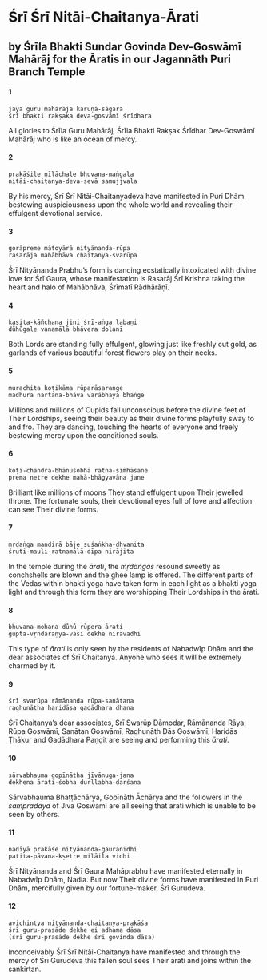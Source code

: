 # Śrī Śrī Nitāi-Chaitanya-Ārati

## by Śrīla Bhakti Sundar Govinda Dev-Goswāmī Mahārāj for the Āratis in our Jagannāth Puri Branch Temple

#### 1

    jaya guru mahārāja karuṇā-sāgara
    śrī bhakti rakṣaka deva-gosvāmī śrīdhara

All glories to Śrīla Guru Mahārāj, Śrīla Bhakti Rakṣak Śrīdhar Dev-Goswāmī Mahārāj who is like an ocean of mercy.

#### 2

    prakāśile nīlāchale bhuvana-maṅgala
    nitāi-chaitanya-deva-sevā samujjvala

By his mercy, Śrī Śrī Nitāi-Chaitanyadeva have manifested in Puri Dhām bestowing auspiciousness upon the whole world and revealing their effulgent devotional service.

#### 3

    gorāpreme mātoyārā nityānanda-rūpa
    rasarāja mahābhāva chaitanya-svarūpa

Śrī Nityānanda Prabhu’s form is dancing ecstatically intoxicated with divine love for Śrī Gaura, whose manifestation is Rasarāj Śrī Krishna taking the heart and halo of Mahābhāva, Śrīmatī Rādhārāṇī.

#### 4

    kasita-kāñchana jini śrī-aṅga labaṇi
    du̐hu̐gale vanamālā bhāvera dolanī

Both Lords are standing fully effulgent, glowing just like freshly cut gold, as garlands of various beautiful forest flowers play on their necks.

#### 5

    murachita koṭikāma rūparāsaraṅge
    madhura nartana-bhāva varābhaya bhaṅge

Millions and millions of Cupids fall unconscious before the divine feet of Their Lordships, seeing their beauty as their divine forms playfully sway to and fro. They are dancing, touching the hearts of everyone and freely bestowing mercy upon the conditioned souls.

#### 6

    koṭi-chandra-bhānuśobhā ratna-siṁhāsane
    prema netre dekhe mahā-bhāgyavāna jane

Brilliant like millions of moons They stand effulgent upon Their jewelled throne. The fortunate souls, their devotional eyes full of love and affection can see Their divine forms.

#### 7

    mṛdaṅga mandirā bāje suśaṅkha-dhvanita
    śruti-mauli-ratnamālā-dīpa nirājita

In the temple during the *ārati*, the *mṛdaṅgas* resound sweetly as conchshells are blown and the ghee lamp is offered. The different parts of the Vedas within bhakti yoga have taken form in each light as a bhakti yoga light and through this form they are worshipping Their Lordships in the ārati.

#### 8

    bhuvana-mohana du̐hu̐ rūpera ārati
    gupta-vṛndāraṇya-vāsī dekhe niravadhi

This type of *ārati* is only seen by the residents of Nabadwīp Dhām and the dear associates of Śrī Chaitanya. Anyone who sees it will be extremely charmed by it.

#### 9

    śrī svarūpa rāmānanda rūpa-sanātana
    raghunātha haridāsa gadādhara dhana

Śrī Chaitanya’s dear associates, Śrī Swarūp Dāmodar, Rāmānanda Rāya, Rūpa Goswāmī, Sanātan Goswāmī, Raghunāth Dās Goswāmī, Haridās Ṭhākur and Gadādhara Paṇḍit are seeing and performing this *ārati*.

#### 10

    sārvabhauma gopīnātha jīvānuga-jana
    dekhena ārati-śobha durllabha-darśana

Sārvabhauma Bhaṭṭāchārya, Gopīnāth Āchārya and the followers in the *sampradāya* of Jīva Goswāmī are all seeing that ārati which is unable to be seen by others.

#### 11

    nadīyā prakāśe nityānanda-gauranidhi
    patita-pāvana-kṣetre milāila vidhi

Śrī Nityānanda and Śrī Gaura Mahāprabhu have manifested eternally in Nabadwīp Dhām, Nadia. But now Their divine forms have manifested in Puri Dhām, mercifully given by our fortune-maker, Śrī Gurudeva.

#### 12

    avichintya nityānanda-chaitanya-prakāśa
    śrī guru-prasāde dekhe ei adhama dāsa
    (śrī guru-prasāde dekhe śrī govinda dāsa)

Inconceivably Śrī Śrī Nitāi-Chaitanya have manifested and through the mercy of Śrī Gurudeva this fallen soul sees Their ārati and joins within the saṅkīrtan.

